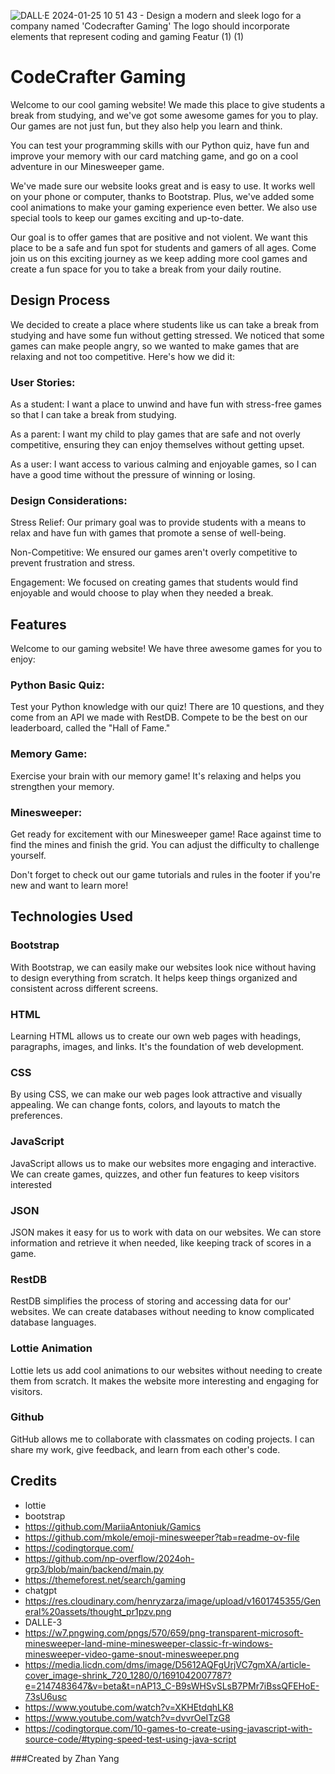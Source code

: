 <!-- Create By Zhan Yang -->

![DALL·E 2024-01-25 10 51 43 - Design a modern and sleek logo for a company named 'Codecrafter Gaming'  The logo should incorporate elements that represent coding and gaming  Featur (1) (1)](https://github.com/LiewZhanYang/FED-Assignment-2/assets/148023902/41012936-eed5-4c48-92ed-ca68bc649305)
# CodeCrafter Gaming

Welcome to our cool gaming website! We made this place to give students a break from studying, and we've got some awesome games for you to play. Our games are not just fun, but they also help you learn and think.

You can test your programming skills with our Python quiz, have fun and improve your memory with our card matching game, and go on a cool adventure in our Minesweeper game.

We've made sure our website looks great and is easy to use. It works well on your phone or computer, thanks to Bootstrap. Plus, we've added some cool animations to make your gaming experience even better. We also use special tools to keep our games exciting and up-to-date.

Our goal is to offer games that are positive and not violent. We want this place to be a safe and fun spot for students and gamers of all ages. Come join us on this exciting journey as we keep adding more cool games and create a fun space for you to take a break from your daily routine.

##  Design Process

We decided to create a place where students like us can take a break from studying and have some fun without getting stressed. We noticed that some games can make people angry, so we wanted to make games that are relaxing and not too competitive. Here's how we did it:

### User Stories:
As a student: I want a place to unwind and have fun with stress-free games so that I can take a break from studying.

As a parent: I want my child to play games that are safe and not overly competitive, ensuring they can enjoy themselves without getting upset.

As a user: I want access to various calming and enjoyable games, so I can have a good time without the pressure of winning or losing.

### Design Considerations:
Stress Relief: Our primary goal was to provide students with a means to relax and have fun with games that promote a sense of well-being.

Non-Competitive: We ensured our games aren't overly competitive to prevent frustration and stress.

Engagement: We focused on creating games that students would find enjoyable and would choose to play when they needed a break.

## Features
Welcome to our gaming website! We have three awesome games for you to enjoy:

### Python Basic Quiz:
Test your Python knowledge with our quiz! There are 10 questions, and they come from an API we made with RestDB. Compete to be the best on our leaderboard, called the "Hall of Fame."

### Memory Game:
Exercise your brain with our memory game! It's relaxing and helps you strengthen your memory.

### Minesweeper:
Get ready for excitement with our Minesweeper game! Race against time to find the mines and finish the grid. You can adjust the difficulty to challenge yourself.

Don't forget to check out our game tutorials and rules in the footer if you're new and want to learn more!






## Technologies Used
### Bootstrap
With Bootstrap, we can easily make our websites look nice without having to design everything from scratch. It helps keep things organized and consistent across different screens.
### HTML
Learning HTML allows us to create our own web pages with headings, paragraphs, images, and links. It's the foundation of web development.
### CSS
By using CSS, we can make our web pages look attractive and visually appealing. We can change fonts, colors, and layouts to match the preferences.
### JavaScript
JavaScript allows us to make our websites more engaging and interactive. We can create games, quizzes, and other fun features to keep visitors interested
### JSON
JSON makes it easy for us to work with data on our websites. We can store information and retrieve it when needed, like keeping track of scores in a game.
### RestDB
RestDB simplifies the process of storing and accessing data for our' websites. We can create databases without needing to know complicated database languages.
### Lottie Animation
Lottie lets us add cool animations to our websites without needing to create them from scratch. It makes the website more interesting and engaging for visitors.
### Github
GitHub allows me to collaborate with classmates on coding projects. I can share my work, give feedback, and learn from each other's code.


## Credits
* lottie
* bootstrap
* https://github.com/MariiaAntoniuk/Gamics
* https://github.com/mkole/emoji-minesweeper?tab=readme-ov-file
* https://codingtorque.com/
* https://github.com/np-overflow/2024oh-grp3/blob/main/backend/main.py
* https://themeforest.net/search/gaming
* chatgpt
* https://res.cloudinary.com/henryzarza/image/upload/v1601745355/General%20assets/thought_pr1pzv.png
* DALLE-3
* https://w7.pngwing.com/pngs/570/659/png-transparent-microsoft-minesweeper-land-mine-minesweeper-classic-fr-windows-minesweeper-video-game-snout-minesweeper.png
* https://media.licdn.com/dms/image/D5612AQFgUrjVC7gmXA/article-cover_image-shrink_720_1280/0/1691042007787?e=2147483647&v=beta&t=nAP13_C-B9sWHSvSLsB7PMr7iBssQFEHoE-73sU6usc
* https://www.youtube.com/watch?v=XKHEtdqhLK8
* https://www.youtube.com/watch?v=dvvrOeITzG8
* https://codingtorque.com/10-games-to-create-using-javascript-with-source-code/#typing-speed-test-using-java-script

###Created by Zhan Yang



